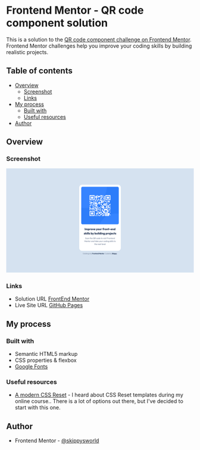 # Frontend Mentor - QR code component solution

This is a solution to the [QR code component challenge on Frontend Mentor](https://www.frontendmentor.io/challenges/qr-code-component-iux_sIO_H). Frontend Mentor challenges help you improve your coding skills by building realistic projects.

## Table of contents

- [Overview](#overview)
  - [Screenshot](#screenshot)
  - [Links](#links)
- [My process](#my-process)
  - [Built with](#built-with)
  - [Useful resources](#useful-resources)
- [Author](#author)

## Overview

### Screenshot

![](./screenshot.png)

### Links

- Solution URL [FrontEnd Mentor](https://www.frontendmentor.io/solutions/my-pretty-first-solo-challenge-html-and-css-flexbox-K4PJGc5hr)
- Live Site URL [GitHub Pages](https://skippysworld.github.io/QR-Code-Console/)

## My process

### Built with

- Semantic HTML5 markup
- CSS properties & flexbox
- [Google Fonts](https://https://fonts.google.com//)

### Useful resources

- [A modern CSS Reset](https://piccalil.li/blog/a-modern-css-reset/) - I heard about CSS Reset templates during my online course.. There is a lot of options out there, but I've decided to start with this one.

## Author

- Frontend Mentor - [@skippysworld](https://www.frontendmentor.io/profile/skippysworld)

